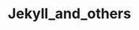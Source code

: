 ---
layout: category
title: Jekyll_and_others
category: Multimedia and Programming
menu: false
order: 2
---